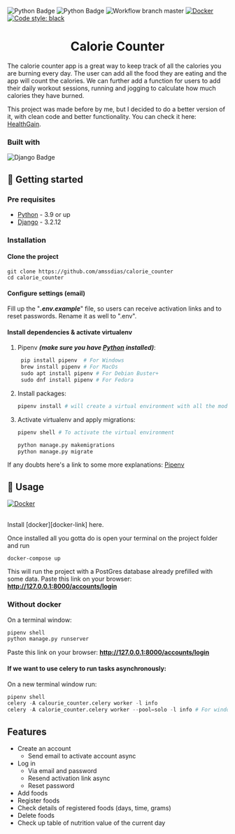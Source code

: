 [python-download]: https://www.python.org/downloads/
[django-link]: https://www.djangoproject.com/
[docker-link]: https://docs.docker.com/get-docker/

![Python Badge](https://img.shields.io/badge/Python-3.9-blue?logo=python)
![Python Badge](https://img.shields.io/badge/Django-3.2.12-092E20?logo=django)
![Workflow branch master](https://github.com/amssdias/calorie_counter/actions/workflows/testing.yml/badge.svg?branch=master)
[![Docker](https://badgen.net/badge/icon/docker?icon=docker&label)](https://https://docker.com/)
[![Code style: black](https://img.shields.io/badge/code%20style-black-000000.svg)](https://github.com/psf/black)


<h1 align=center>Calorie Counter</h1>


The calorie counter app is a great way to keep track of all the calories you are burning every day. The user can add all the food they are eating and the app will count the calories. We can further add a function for users to add their daily workout sessions, running and jogging to calculate how much calories they have burned.

This project was made before by me, but I decided to do a better version of it, with clean code and better functionality. You can check it here: [HealthGain](https://github.com/amssdias/healthgain).


### Built with

![Django Badge](https://img.shields.io/badge/-Django-092E20?style=for-the-badge&labelColor=black&logo=django&logoColor=white)


## :hammer: Getting started

### Pre requisites

- [Python][python-download] - 3.9 or up
- [Django][django-link] - 3.2.12


### Installation

#### Clone the project

```
git clone https://github.com/amssdias/calorie_counter
cd calorie_counter
```

#### Configure settings (email)

Fill up the "_**.env.example**_" file, so users can receive activation links and to reset passwords. Rename it as well to ".env".


#### Install dependencies & activate virtualenv

1. Pipenv ***(make sure you have [Python][python-download] installed)***:

	```python
     pip install pipenv  # For Windows
     brew install pipenv # For MacOs
     sudo apt install pipenv # For Debian Buster+
     sudo dnf install pipenv # For Fedora

    ```
    
2. Install packages:

	```python
    pipenv install # will create a virtual environment with all the modules needed
    ```

3. Activate virtualenv and apply migrations:

	```python
    pipenv shell # To activate the virtual environment

    python manage.py makemigrations
    python manage.py migrate
    ```

If any doubts here's a link to some more explanations: [Pipenv](https://pipenv-fork.readthedocs.io/en/latest/basics.html)


## :mag_right: Usage

 [![Docker](https://i.imgur.com/VyjCJuz.png)](https://www.docker.com/) 

<br>
Install [docker][docker-link] here.

Once installed all you gotta do is open your terminal on the project folder and run
```
docker-compose up
```
This will run the project with a PostGres database already prefilled with some data.
Paste this link on your browser:
**http://127.0.0.1:8000/accounts/login**


### Without docker

On a terminal window:
```python
pipenv shell
python manage.py runserver
```

Paste this link on your browser:
**http://127.0.0.1:8000/accounts/login**

#### **If we want to use celery to run tasks asynchronously:**

On a new terminal window run:
```python
pipenv shell
celery -A calourie_counter.celery worker -l info
celery -A calorie_counter.celery worker --pool=solo -l info # For windows
```



## Features

- Create an account
  - Send email to activate account async
- Log in
    - Via email and password
    - Resend activation link async
    - Reset password
- Add foods
- Register foods
- Check details of registered foods (days, time, grams)
- Delete foods
- Check up table of nutrition value of the current day
